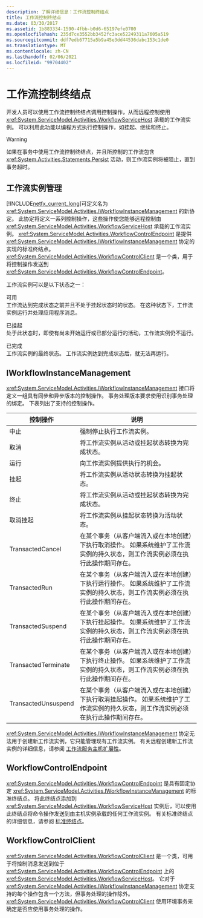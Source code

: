 ```yaml
---
description: 了解详细信息：工作流控制终结点
title: 工作流控制终结点
ms.date: 03/30/2017
ms.assetid: 1b883334-1590-4fbb-b0d6-65197efe0700
ms.openlocfilehash: 235d7ce3552bb3452fc3ace52249311a7605a519
ms.sourcegitcommit: ddf7edb67715a5b9a45e3dd44536dabc153c1de0
ms.translationtype: MT
ms.contentlocale: zh-CN
ms.lasthandoff: 02/06/2021
ms.locfileid: "99704402"
---
```

# <a name="workflow-control-endpoint"></a>工作流控制终结点

开发人员可以使用工作流控制终结点调用控制操作，从而远程控制使用 <xref:System.ServiceModel.Activities.WorkflowServiceHost> 承载的工作流实例。 可以利用此功能以编程方式执行控制操作，如挂起、继续和终止。  
  
> [!WARNING]
> 如果在事务中使用工作流控制终结点，并且所控制的工作流包含 <xref:System.Activities.Statements.Persist> 活动，则工作流实例将被阻止，直到事务超时。  
  
## <a name="workflow-instance-management"></a>工作流实例管理  

 [!INCLUDE[netfx_current_long](../../../../includes/netfx-current-long-md.md)]可定义名为 <xref:System.ServiceModel.Activities.IWorkflowInstanceManagement> 的新协定。 此协定将定义一系列控制操作，这些操作使您能够远程控制由 <xref:System.ServiceModel.Activities.WorkflowServiceHost> 承载的工作流实例。 <xref:System.ServiceModel.Activities.WorkflowControlEndpoint> 是提供 <xref:System.ServiceModel.Activities.IWorkflowInstanceManagement> 协定的实现的标准终结点。 <xref:System.ServiceModel.Activities.WorkflowControlClient> 是一个类，用于将控制操作发送到 <xref:System.ServiceModel.Activities.WorkflowControlEndpoint>。  
  
 工作流实例可以是以下状态之一：  
  
 可用  
 工作流达到完成状态之前并且不处于挂起状态时的状态。 在这种状态下，工作流实例运行并处理应用程序消息。  
  
 已挂起  
 处于此状态时，即使有尚未开始运行或已部分运行的活动，工作流实例仍不运行。  
  
 已完成  
 工作流实例的最终状态。 工作流实例达到完成状态后，就无法再运行。  
  
## <a name="iworkflowinstancemanagement"></a>IWorkflowInstanceManagement  

 <xref:System.ServiceModel.Activities.IWorkflowInstanceManagement> 接口将定义一组具有同步和异步版本的控制操作。 事务处理版本要求使用识别事务处理的绑定。 下表列出了支持的控制操作。  
  
|控制操作|说明|  
|-----------------------|-----------------|  
|中止|强制停止执行工作流实例。|  
|取消|将工作流实例从活动或挂起状态转换为完成状态。|  
|运行|向工作流实例提供执行的机会。|  
|挂起|将工作流实例从活动状态转换为挂起状态。|  
|终止|将工作流实例从活动或挂起状态转换为完成状态。|  
|取消挂起|将工作流实例从挂起状态转换为活动状态。|  
|TransactedCancel|在某个事务（从客户端流入或在本地创建）下执行取消操作。 如果系统维护了工作流实例的持久状态，则工作流实例必须在执行此操作期间存在。|  
|TransactedRun|在某个事务（从客户端流入或在本地创建）下执行运行操作。 如果系统维护了工作流实例的持久状态，则工作流实例必须在执行此操作期间存在。|  
|TransactedSuspend|在某个事务（从客户端流入或在本地创建）下执行挂起操作。 如果系统维护了工作流实例的持久状态，则工作流实例必须在执行此操作期间存在。|  
|TransactedTerminate|在某个事务（从客户端流入或在本地创建）下执行终止操作。 如果系统维护了工作流实例的持久状态，则工作流实例必须在执行此操作期间存在。|  
|TransactedUnsuspend|在某个事务（从客户端流入或在本地创建）下执行取消挂起操作。 如果系统维护了工作流实例的持久状态，则工作流实例必须在执行此操作期间存在。|  
  
 <xref:System.ServiceModel.Activities.IWorkflowInstanceManagement> 协定无法用于创建新工作流实例，它只能管理现有工作流实例。 有关远程创建新工作流实例的详细信息，请参阅 [工作流服务主机扩展性](workflow-service-host-extensibility.md)。  
  
## <a name="workflowcontrolendpoint"></a>WorkflowControlEndpoint  

 <xref:System.ServiceModel.Activities.WorkflowControlEndpoint> 是具有固定协定 <xref:System.ServiceModel.Activities.IWorkflowInstanceManagement> 的标准终结点。 将此终结点添加到 <xref:System.ServiceModel.Activities.WorkflowServiceHost> 实例后，可以使用此终结点将命令操作发送到由主机实例承载的任何工作流实例。 有关标准终结点的详细信息，请参阅 [标准终结点](standard-endpoints.md)。  
  
## <a name="workflowcontrolclient"></a>WorkflowControlClient  

 <xref:System.ServiceModel.Activities.WorkflowControlClient> 是一个类，可用于将控制消息发送到位于 <xref:System.ServiceModel.Activities.WorkflowControlEndpoint> 上的 <xref:System.ServiceModel.Activities.WorkflowServiceHost>。 它对于 <xref:System.ServiceModel.Activities.IWorkflowInstanceManagement> 协定支持的每个操作包含一个方法，但事务处理的操作除外。 <xref:System.ServiceModel.Activities.WorkflowControlClient> 使用环境事务来确定是否应使用事务处理的操作。
